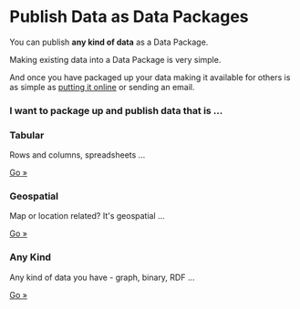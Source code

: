 # Publish Data as Data Packages

You can publish **any kind of data** as a Data Package.

Making existing data into a Data Package is very simple.

And once you have packaged up your data making it available for others is as
simple as [putting it online][online] or sending an email.

[online]: /doc/publish-online

### I want to package up and publish data that is &hellip;

<div class="row">
  <div class="col-md-4">
    <div class="well">
      <h3>
        Tabular
      </h3>
      <p>Rows and columns, spreadsheets &hellip;</p>
      <a href="/doc/publish-tabular" class="btn btn-primary btn-large">
        Go &raquo;
      </a>
    </div>
  </div>
  <div class="col-md-4">
    <div class="well">
      <h3>
        Geospatial
      </h3>
      <p>Map or location related? It's geospatial &hellip;</p>
      <a href="/doc/publish-geo" class="btn btn-primary btn-large">
        Go &raquo;
      </a>
    </div>
  </div>
  <div class="col-md-4">
    <div class="well">
      <h3>
        Any Kind
      </h3>
      <p>Any kind of data you have - graph, binary, RDF &hellip;</p>
      <a href="/doc/publish-any" class="btn btn-primary btn-large">
        Go &raquo;
      </a>
    </div>
  </div>
</div>

